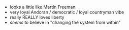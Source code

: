- looks a little like Martin Freeman
- very loyal Andoran / democratic / loyal countryman vibe
- really REALLY loves liberty
- _seems_ to believe in "changing the system from within"